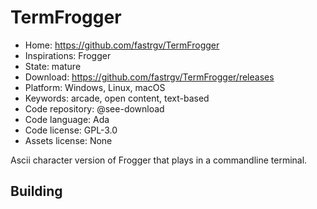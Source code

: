 # TermFrogger

- Home: https://github.com/fastrgv/TermFrogger
- Inspirations: Frogger
- State: mature
- Download: https://github.com/fastrgv/TermFrogger/releases
- Platform: Windows, Linux, macOS
- Keywords: arcade, open content, text-based
- Code repository: @see-download
- Code language: Ada
- Code license: GPL-3.0
- Assets license: None

Ascii character version of Frogger that plays in a commandline terminal.

## Building

